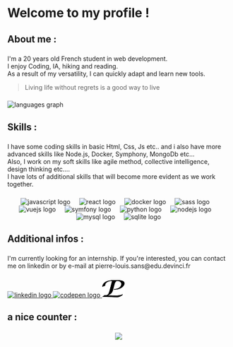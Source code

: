<h1 align="left">Welcome to my profile !</h1>

###

<h2 align="left">About me :</h2>

###

<p align="left">I'm a 20 years old French student in web development.<br>I enjoy Coding, IA, hiking and reading. <br>As a result of my versatility, I can quickly adapt and learn new tools.<br></p>

>Living life without regrets is a good way to live

###

<div align="left">
  <img src="https://github-readme-stats.vercel.app/api/top-langs?username=PL83&locale=en&hide_title=false&layout=compact&card_width=320&langs_count=5&theme=merko&hide_border=false&order=2" height="150" alt="languages graph"  />
</div>

###

<h2 align="left">Skills :</h2>

###

<p align="left">I have some coding skills in basic Html, Css, Js etc.. and i also have more advanced skills like Node.js, Docker, Symphony, MongoDb etc...<br>Also, I work on my soft skills like agile method, collective intelligence, design thinking etc....<br>I have lots of additional skills that will become more evident as we work together.</p>

###

<div align="center">
  <img src="https://cdn.jsdelivr.net/gh/devicons/devicon/icons/javascript/javascript-original.svg" height="40" alt="javascript logo"  />
  <img width="12" />
  <img src="https://cdn.jsdelivr.net/gh/devicons/devicon/icons/react/react-original.svg" height="40" alt="react logo"  />
  <img width="12" />
  <img src="https://cdn.jsdelivr.net/gh/devicons/devicon/icons/docker/docker-original.svg" height="40" alt="docker logo"  />
  <img width="12" />
  <img src="https://cdn.jsdelivr.net/gh/devicons/devicon/icons/sass/sass-original.svg" height="40" alt="sass logo"  />
  <img width="12" />
  <img src="https://cdn.jsdelivr.net/gh/devicons/devicon/icons/vuejs/vuejs-original.svg" height="40" alt="vuejs logo"  />
  <img width="12" />
  <img src="https://skillicons.dev/icons?i=symfony" height="40" alt="symfony logo"  />
  <img width="12" />
  <img src="https://cdn.jsdelivr.net/gh/devicons/devicon/icons/python/python-original.svg" height="40" alt="python logo"  />
  <img width="12" />
  <img src="https://cdn.jsdelivr.net/gh/devicons/devicon/icons/nodejs/nodejs-original.svg" height="40" alt="nodejs logo"  />
  <img width="12" />
  <img src="https://cdn.jsdelivr.net/gh/devicons/devicon/icons/mysql/mysql-original.svg" height="40" alt="mysql logo"  />
  <img width="12" />
  <img src="https://cdn.jsdelivr.net/gh/devicons/devicon/icons/sqlite/sqlite-original.svg" height="40" alt="sqlite logo"  />
</div>

###

<h2 align="left">Additional infos :</h2>

###

<p align="left">I'm currently looking for an internship. If you're interested, you can contact me on linkedin or by e-mail at pierre-louis.sans@edu.devinci.fr </p>

###

<div align="left">
  <a href="https://www.linkedin.com/in/pierre-louis-sans-7756b0223/" target="_blank">
    <img src="https://raw.githubusercontent.com/maurodesouza/profile-readme-generator/master/src/assets/icons/social/linkedin/default.svg" width="52" height="40" alt="linkedin logo"  />
  </a>
  <a href="https://codepen.io/zorgos" target="_blank">
    <img src="https://raw.githubusercontent.com/maurodesouza/profile-readme-generator/master/src/assets/icons/social/codepen/default.svg" width="52" height="40" alt="codepen logo"  />
  </a>
  <a href="https://pl83.github.io/PortfolioV2/" target="_blank">
    <img src="https://raw.githubusercontent.com/Pl83/PortfolioV2/main/img/logoperso.png" width="52" height="40" alt="logo perso" />
  </a>
</div>

###

<h2 align="left">a nice counter :</h2>

###

<div align="center">
  <img src="https://profile-counter.glitch.me/PL83/count.svg?"  />
</div>

###
